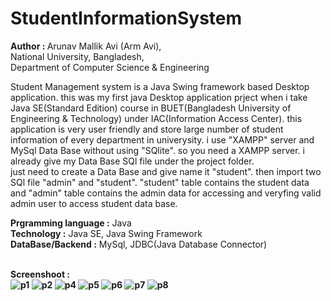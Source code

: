 # StudentInformationSystem
<b>Author : </b>Arunav Mallik Avi (Arm Avi), <br>
National University, Bangladesh, <br>
Department of Computer Science & Engineering <br>

Student Management system is a Java Swing framework based Desktop application.
this was my first java Desktop application prject when i take Java SE(Standard Edition)
course in BUET(Bangladesh University of Engineering & Technology) under IAC(Information Access Center).
this application is very user friendly and store large number of student information 
of every department in univerysity. i use "XAMPP" server and MySql Data Base without using 
"SQlite". so you need a XAMPP server. i already give my Data Base SQl file under the 
project folder. 
<br>
just need to create a Data Base and give name it "student". then import two SQl file "admin"
and "student". "student" table contains the student data and "admin" table contains the admin 
data for accessing and veryfing valid admin user to access student data base.

<b>Prgramming language :</b> Java <br>
<b>Technology :</b> Java SE, Java Swing Framework <br>
<b>DataBase/Backend :</b> MySql, JDBC(Java Database Connector) </br></br>

<b>Screenshoot : </br>
![p1](https://user-images.githubusercontent.com/21225215/40627012-18cb3e80-62de-11e8-82ef-ed718c15be07.jpg) ![p2](https://user-images.githubusercontent.com/21225215/40627013-1909b58e-62de-11e8-97df-70573c01079e.jpg)
![p4](https://user-images.githubusercontent.com/21225215/40627014-19477f22-62de-11e8-9a32-219058e0a525.jpg)
![p5](https://user-images.githubusercontent.com/21225215/40627015-1986b778-62de-11e8-9d86-fd40951ca676.JPG)
![p6](https://user-images.githubusercontent.com/21225215/40627016-19c58d36-62de-11e8-81a7-2f13d20f7e5b.JPG)
![p7](https://user-images.githubusercontent.com/21225215/40627017-1a07f9c8-62de-11e8-8d94-96770ddc507d.JPG)
![p8](https://user-images.githubusercontent.com/21225215/40627018-1a4649da-62de-11e8-9702-484c8b969cf2.JPG)
